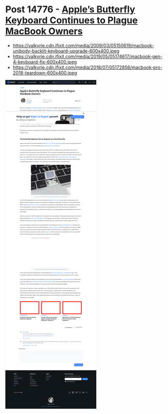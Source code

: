 # Post 14776 - [Apple’s Butterfly Keyboard Continues to Plague MacBook Owners](https://www.ifixit.com/News/14776/apples-butterfly-keyboard-continues-to-plague-macbook-owners)

- https://valkyrie.cdn.ifixit.com/media/2009/03/05150619/macbook-unibody-backlit-keyboard-upgrade-600x400.jpeg
- https://valkyrie.cdn.ifixit.com/media/2019/05/05174617/macbook-gen-4-keyboard-fix-600x400.jpeg
- https://valkyrie.cdn.ifixit.com/media/2018/07/05172856/macbook-pro-2018-teardown-600x400.jpeg

![screencap](screenshots/01f343fd-7291-46b3-8044-ece104f8f365.png)

